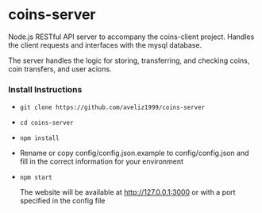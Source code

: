 # coins-server
Node.js RESTful API server to accompany the coins-client project. Handles the client requests and interfaces with the mysql database. 

The server handles the logic for storing, transferring, and checking coins, coin transfers, and user acions.

### Install Instructions
* `git clone https://github.com/aveliz1999/coins-server`
* `cd coins-server`
* `npm install`
* Rename or copy config/config.json.example to config/config.json and fill in the correct information for your environment
* `npm start`

    The website will be available at http://127.0.0.1:3000 or with a port specified in the config file
